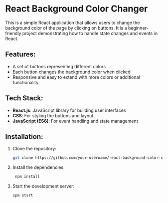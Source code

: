 # React Background Color Changer

This is a simple React application that allows users to change the background color of the page by clicking on buttons. It is a beginner-friendly project demonstrating how to handle state changes and events in React.

## Features:
- A set of buttons representing different colors
- Each button changes the background color when clicked
- Responsive and easy to extend with more colors or additional functionality

## Tech Stack:
- **React.js**: JavaScript library for building user interfaces
- **CSS**: For styling the buttons and layout
- **JavaScript (ES6)**: For event handling and state management

## Installation:
1. Clone the repository:
   ```bash
   git clone https://github.com/your-username/react-background-color-changer.git

2. Install the dependencies:
   ```bash
    npm install

3. Start the development server:
   ```bash
   spm start
